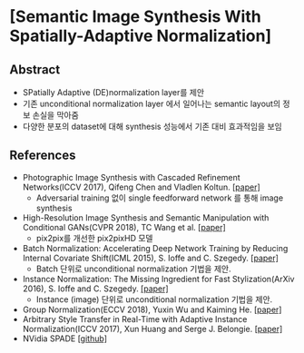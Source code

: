 # [Semantic Image Synthesis With Spatially-Adaptive Normalization]

## Abstract

* SPatially Adaptive (DE)normalization layer를 제안
* 기존 unconditional normalization layer 에서 일어나는 semantic layout의 정보 손실을 막아줌
* 다양한 분포의 dataset에 대해 synthesis 성능에서 기존 대비 효과적임을 보임

## References

* Photographic Image Synthesis with Cascaded Refinement Networks(ICCV 2017), Qifeng Chen and Vladlen Koltun. [[paper]](https://arxiv.org/abs/1707.09405)
	* Adversarial training 없이 single feedforward network 를 통해 image synthesis
* High-Resolution Image Synthesis and Semantic Manipulation with Conditional GANs(CVPR 2018), TC Wang et al. [[paper]](https://arxiv.org/abs/1711.11585)
	* pix2pix를 개선한 pix2pixHD 모델
* Batch Normalization: Accelerating Deep Network Training by Reducing Internal Covariate Shift(ICML 2015), S. Ioffe and C. Szegedy. [[paper]](https://arxiv.org/abs/1502.03167)
	* Batch 단위로 unconditional normalization 기법을 제안.
* Instance Normalization: The Missing Ingredient for Fast Stylization(ArXiv 2016), S. Ioffe and C. Szegedy. [[paper]](https://arxiv.org/abs/1607.08022)
	* Instance (image) 단위로 unconditional normalization 기법을 제안.
* Group Normalization(ECCV 2018), Yuxin Wu and Kaiming He. [[paper]](https://arxiv.org/abs/1803.08494)
* Arbitrary Style Transfer in Real-Time with Adaptive Instance Normalization(ICCV 2017), Xun Huang and Serge J. Belongie. [[paper]](https://arxiv.org/abs/1703.06868)
* NVidia SPADE [[github]](https://github.com/NVlabs/SPADE)


